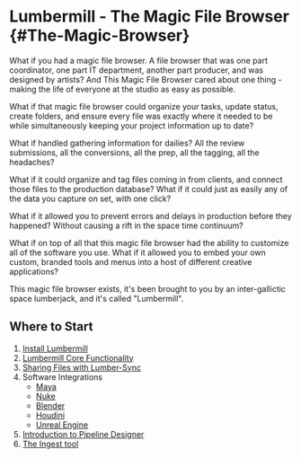 # Lumbermill - The Magic File Browser {#The-Magic-Browser}

What if you had a magic file browser. A file browser that was one part coordinator, one part IT department, another part producer, and was designed by artists?  And This Magic File Browser cared about one thing - making the life of everyone at the studio as easy as possible.

What if that magic file browser could organize your tasks, update status, create folders, and ensure every file was exactly where it needed to be while simultaneously keeping your project information up to date?

What if handled gathering information for dailies? All the review submissions, all the conversions, all the prep, all the tagging, all the headaches? 

What if it could organize and tag files coming in from clients, and connect those files to the production database?  What if it could just as easily any of the data you capture on set, with one click?

What if it allowed you to prevent errors and delays in production before they happened?  Without causing a rift in the space time continuum?

What if on top of all that this magic file browser had the ability to customize all of the software you use. What if it allowed you to embed your own custom, branded tools and menus into a host of different creative applications?  

This magic file browser exists, it's been brought to you by an inter-gallictic space lumberjack, and it's called "Lumbermill".  

## Where to Start

1) [Install Lumbermill](#installing-lumbermill)
2) [Lumbermill Core Functionality](#core-functionality)
3) [Sharing Files with Lumber-Sync](#sharing-files)
4) Software Integrations
    - [Maya](#set-up-maya)
    - [Nuke](#set-up-nuke)
    - [Blender](#set-up-blender)
    - [Houdini](#set-up-houdini)
    - [Unreal Engine](#set-up-unreal)
5) [Introduction to Pipeline Designer](#intro-to-pipeline-designer)
6) [The Ingest tool](#ingestion)

